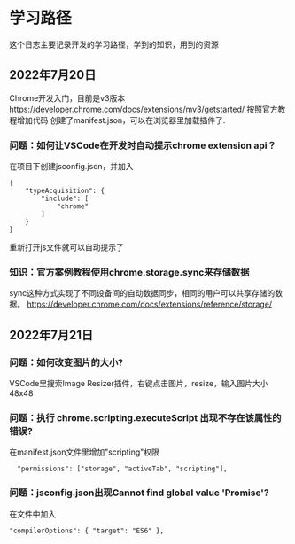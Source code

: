 # 学习路径
这个日志主要记录开发的学习路径，学到的知识，用到的资源


## 2022年7月20日
Chrome开发入门，目前是v3版本
https://developer.chrome.com/docs/extensions/mv3/getstarted/
按照官方教程增加代码
创建了manifest.json，可以在浏览器里加载插件了.

### 问题：如何让VSCode在开发时自动提示chrome extension api？

在项目下创建jsconfig.json，并加入
```
{
    "typeAcquisition": {
        "include": [
            "chrome"
        ]
    }
}
```
重新打开js文件就可以自动提示了

### 知识：官方案例教程使用chrome.storage.sync来存储数据

sync这种方式实现了不同设备间的自动数据同步，相同的用户可以共享存储的数据。
https://developer.chrome.com/docs/extensions/reference/storage/



## 2022年7月21日


### 问题：如何改变图片的大小?

VSCode里搜索Image Resizer插件，右键点击图片，resize，输入图片大小48x48

### 问题：执行 chrome.scripting.executeScript 出现不存在该属性的错误?

在manifest.json文件里增加"scripting"权限
```
  "permissions": ["storage", "activeTab", "scripting"],
```

### 问题：jsconfig.json出现Cannot find global value 'Promise'?

在文件中加入
```
"compilerOptions": { "target": "ES6" },
```

